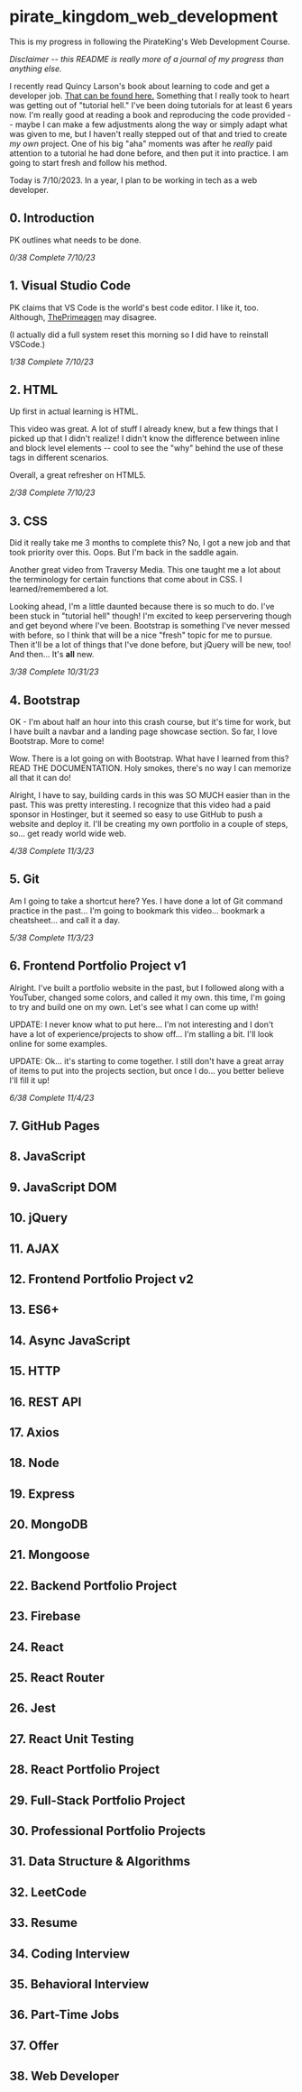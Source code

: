 # pirate_kingdom_web_development
 This is my progress in following the PirateKing's Web Development Course.

 *Disclaimer -- this README is really more of a journal of my progress than anything else.*

I recently read Quincy Larson's book about learning to code and get a developer job. [That can be found here.](https://www.freecodecamp.org/news/learn-to-code-book/) Something that I really took to heart was getting out of "tutorial hell." I've been doing tutorials for at least 6 years now. I'm really good at reading a book and reproducing the code provided -- maybe I can make a few adjustments along the way or simply adapt what was given to me, but I haven't really stepped out of that and tried to create *my own* project. One of his big "aha" moments was after he *really* paid attention to a tutorial he had done before, and then put it into practice. I am going to start fresh and follow his method.

Today is 7/10/2023. In a year, I plan to be working in tech as a web developer.

## 0. Introduction
PK outlines what needs to be done.

*0/38 Complete 7/10/23*

## 1. Visual Studio Code
PK claims that VS Code is the world's best code editor. I like it, too. Although, [ThePrimeagen](https://www.youtube.com/@ThePrimeagen) may disagree.

(I actually did a full system reset this morning so I did have to reinstall VSCode.)

*1/38 Complete 7/10/23*

## 2. HTML
Up first in actual learning is HTML.

This video was great. A lot of stuff I already knew, but a few things that I picked up that I didn't realize! I didn't know the difference between inline and block level elements -- cool to see the "why" behind the use of these tags in different scenarios.

Overall, a great refresher on HTML5.

*2/38 Complete 7/10/23*

## 3. CSS
Did it really take me 3 months to complete this? No, I got a new job and that took priority over this. Oops. But I'm back in the saddle again. 

Another great video from Traversy Media. This one taught me a lot about the terminology for certain functions that come about in CSS. I learned/remembered a lot.

Looking ahead, I'm a little daunted because there is so much to do. I've been stuck in "tutorial hell" though! I'm excited to keep perservering though and get beyond where I've been. Bootstrap is something I've never messed with before, so I think that will be a nice "fresh" topic for me to pursue. Then it'll be a lot of things that I've done before, but jQuery will be new, too! And then... It's <strong>all</strong> new.

*3/38 Complete 10/31/23*

## 4. Bootstrap
OK - I'm about half an hour into this crash course, but it's time for work, but I have built a navbar and a landing page showcase section. So far, I love Bootstrap. More to come!

Wow. There is a lot going on with Bootstrap. What have I learned from this? READ THE DOCUMENTATION. Holy smokes, there's no way I can memorize all that it can do!

Alright, I have to say, building cards in this was SO MUCH easier than in the past. This was pretty interesting. I recognize that this video had a paid sponsor in Hostinger, but it seemed so easy to use GitHub to push a website and deploy it. I'll be creating my own portfolio in a couple of steps, so... get ready world wide web.

*4/38 Complete 11/3/23*

## 5. Git
Am I going to take a shortcut here? Yes. I have done a lot of Git command practice in the past... I'm going to bookmark this video... bookmark a cheatsheet... and call it a day.

*5/38 Complete 11/3/23*

## 6. Frontend Portfolio Project v1
Alright. I've built a portfolio website in the past, but I followed along with a YouTuber, changed some colors, and called it my own. this time, I'm going to try and build one on my own. Let's see what I can come up with!

UPDATE: I never know what to put here... I'm not interesting and I don't have a lot of experience/projects to show off... I'm stalling a bit. I'll look online for some examples.

UPDATE: Ok... it's starting to come together. I still don't have a great array of items to put into the projects section, but once I do... you better believe I'll fill it up!

*6/38 Complete 11/4/23*

## 7. GitHub Pages

## 8. JavaScript

## 9. JavaScript DOM

## 10. jQuery

## 11. AJAX

## 12. Frontend Portfolio Project v2

## 13. ES6+

## 14. Async JavaScript

## 15. HTTP

## 16. REST API

## 17. Axios

## 18. Node

## 19. Express

## 20. MongoDB

## 21. Mongoose

## 22. Backend Portfolio Project

## 23. Firebase

## 24. React

## 25. React Router

## 26. Jest

## 27. React Unit Testing

## 28. React Portfolio Project

## 29. Full-Stack Portfolio Project

## 30. Professional Portfolio Projects

## 31. Data Structure & Algorithms

## 32. LeetCode

## 33. Resume

## 34. Coding Interview

## 35. Behavioral Interview

## 36. Part-Time Jobs

## 37. Offer

## 38. Web Developer



